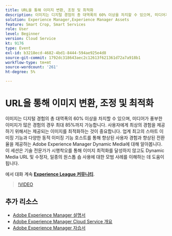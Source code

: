 ```yaml
---
title: URL을 통해 이미지 변환, 조정 및 최적화
description: 이미지는 디지털 경험의 총 대역폭의 60% 이상을 차지할 수 있으며, 미디어가 풍부한 이미지가 많은 경험의 경우 최대 85%까지 가능합니다. 사용자에게 최상의 경험을 제공하기 위해서는 제공되는 이미지를 최적화하는 것이 중요합니다. 업계 최고의 스마트 이미징 기능과 다양한 동적 이미징 기능 호스트를 통해 향상된 사용자 경험과 향상된 전환율을 제공하는 Adobe Experience Manager Dynamic Media에 대해 알아봅니다. 이 세션은 기술 전문가가 시행착오를 통해 이미지 최적화를 달성하지 않고도 Dynamic Media URL 및 수정자, 일종의 원스톱 숍 사용에 대한 모범 사례를 이해하는 데 도움이 됩니다.
solution: Experience Manager,Experience Manager Assets
feature: Smart Crop, Smart Services
role: User
level: Beginner
version: Cloud Service
kt: 9176
type: Event
exl-id: b3218ecd-4682-4bd1-8444-594ae925e4d8
source-git-commit: 1792dc318643aec2c12613f621361d72a7a918b1
workflow-type: tm+mt
source-wordcount: '261'
ht-degree: 5%

---
```


# URL을 통해 이미지 변환, 조정 및 최적화

이미지는 디지털 경험의 총 대역폭의 60% 이상을 차지할 수 있으며, 미디어가 풍부한 이미지가 많은 경험의 경우 최대 85%까지 가능합니다. 사용자에게 최상의 경험을 제공하기 위해서는 제공되는 이미지를 최적화하는 것이 중요합니다. 업계 최고의 스마트 이미징 기능과 다양한 동적 이미징 기능 호스트를 통해 향상된 사용자 경험과 향상된 전환율을 제공하는 Adobe Experience Manager Dynamic Media에 대해 알아봅니다. 이 세션은 기술 전문가가 시행착오를 통해 이미지 최적화를 달성하지 않고도 Dynamic Media URL 및 수정자, 일종의 원스톱 숍 사용에 대한 모범 사례를 이해하는 데 도움이 됩니다.

에서 대화 계속 **[Experience League 커뮤니티](https://adobe.ly/3F58miP)**.

>[!VIDEO](https://video.tv.adobe.com/v/337847/?quality=12&learn=on&hidetitle=true)

## 추가 리소스

- [Adobe Experience Manager 설명서](https://experienceleague.adobe.com/docs/experience-manager-cloud-service.html?lang=ko-KR)
- [Adobe Experience Manager Cloud Service 개요](https://experienceleague.adobe.com/docs/experience-manager-cloud-service/overview/home.html)
- [Adobe Experience Manager 자습서](https://experienceleague.adobe.com/docs/experience-manager-tutorials.html)
